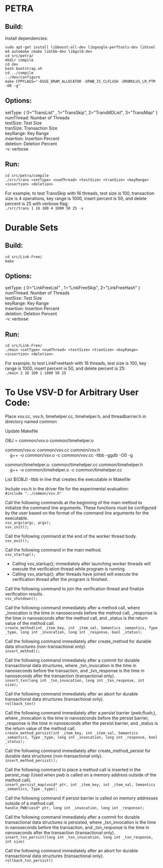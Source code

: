 # PETRA
## Build:
Install dependencies:

`sudo apt-get install libboost-all-dev libgoogle-perftools-dev libtool m4 automake cmake libtbb-dev libgsl0-dev` <br />
`cd src/petra/` <br />
`mkdir compile` <br />
`cd dev` <br />
`bash bootstrap.sh` <br />
`cd ../compile` <br />
`../dev/configure` <br />
`make CPPFLAGS="-DUSE_DRAM_ALLOCATOR -DPWB_IS_CLFLUSH -DROMULUS_LR_PTM -O0 -g"` <br />

## Options:
setType: { 0="TransList" , 1="TransSkip", 2="TransMDList", 3="TransMap" } <br />
numThread: Number of Threads <br />
testSize: Test Size <br />
tranSize: Transaction Size <br />
keyRange: Key Range <br />
insertion: Insertion Percent <br />
deletion: Deletion Percent <br />
-v: verbose <br />

## Run:
`cd src/petra/compile` <br />
`./src/trans <setType> <numThread> <testSize> <tranSize> <keyRange> <insertion> <deletion>` 

For example, to test TransSkip with 16 threads, test size is 100, transaction size is 4 operations, key range is 1000, insert percent is 50, and delete percent is 25 with verbose flag: <br />
`./src/trans 1 16 100 4 1000 50 25 -v`

# Durable Sets
## Build:

`cd src/Link-Free/` <br />
`make`

## Options:
setType: { 0="LinkFreeList" , 1="LinkFreeSkip", 2="LinkFreeHash" } <br />
numThread: Number of Threads <br />
testSize: Test Size <br />
keyRange: Key Range <br />
insertion: Insertion Percent <br />
deletion: Deletion Percent <br />
-v: verbose <br />

## Run:
`cd src/Link-Free/` <br />
`./main <setType> <numThread> <testSize> <tranSize> <keyRange> <insertion> <deletion>`

For example, to test LinkFreeHash with 16 threads, test size is 100, key range is 1000, insert percent is 50, and delete percent is 25: <br />
`./main 2 16 100 1 1000 50 25`

# To Use VSV-D for Arbitrary User Code:
Place vsv.cc, vsv.h, timehelper.cc, timehelper.h, and threadbarrier.h in directory named common

Update Makefile

OBJ = common/vsv.o common/timehelper.o

common/vsv.o: common/vsv.cc common/vsv.h <br />
&nbsp;&nbsp;&nbsp;&nbsp;g++ -o common/vsv.o -c common/vsv.cc -ltbb -ggdb -O0 -g

common/timehelper.o: common/timehelper.cc common/timehelper.h <br />
&nbsp;&nbsp;&nbsp;&nbsp;g++ -o common/timehelper.o -c common/timehelper.cc

List $(OBJ) -ltbb in line that creates the executable in Makefile 

Include vsv.h in the driver file for the experimental evaluation: <br />
`#include "../common/vsv.h"`

Call the following commands at the beginning of the main method to initialize the command line arguments. These functions must be configured by the user based on the format of the command line arguments for the executable. <br />
`vsv_args(argc, argv);` <br />
`vsv_init();`

Call the following command at the end of the worker thread body. <br />
`vsv_exit();`

Call the following command in the main method. <br />
`vsv_startup();`
* Calling vsv_startup(); immediately after launching worker threads will execute the verification thread while program is running
* Calling vsv_startup(); after threads have joined will execute the verification thread after the program is finished.

Call the following command to join the verification thread and finalize verification results. <br />
`vsv_shutdown();`

Call the following command immediately after a method call, where \_invocation is the time in nanoseconds before the method call, \_response is the time in nanoseconds after the method call, and _status is the return value of the method call. <br />
`create_method(int _item_key, int _item_val, Semantics _semantics, Type _type, long int _invocation, long int _response, bool _status);`

Call the following command immediately after create_method for durable data structures (non-transactional only). <br />
`insert_method();`

Call the following command immediately after a commit for durable transactional data structures, where \_txn\_invocation is the time in nanoseconds before the transaction, and \_txn\_response is the time in nanoseconds after the transaction (transactional only). <br />
`insert_txn(long int _txn_invocation, long int _txn_response, int size);`

Call the following command immediately after an abort for durable transactional data structures (transactional only). <br />
`rollback_txn()`

Call the following command immediately after a persist barrier (pwb;flush;), where \_invocation is the time in nanoseconds before the persist barrier, \_response is the time in nanoseconds after the persist barrier, and _status is the return value of the method call. <br />
`create_method_persist(int _item_key, int _item_val, Semantics _semantics, Type _type, long int _invocation, long int _response, bool _status);`

Call the following command immediately after create\_method\_persist for durable data structures (non-transactional only). <br />
`insert_method_persist();`

 Call the following command to place a method call is inserted in the persist\_map (Used when pwb is called on a memory address outside of the method call). <br />
`insert_persist_map(void* ptr, int _item_key, int _item_val, Semantics _semantics, Type _type);`

Call the following command if persist barrier is called on memory addresses outside of a method call.  <br />
`handle_PWB(void* ptr, long int _invocation, long int _response);`

Call the following command immediately after a commit for durable transactional data structures is persisted, where \_txn\_invocation is the time in nanoseconds before the transaction, and \_txn\_response is the time in nanoseconds after the transaction (transactional only). <br />
`insert_txn_persist(long int _txn_invocation, long int _txn_response, int size)`

Call the following command immediately after an abort for durable transactional data structures (transactional only). <br />
`rollback_txn_persist()`

